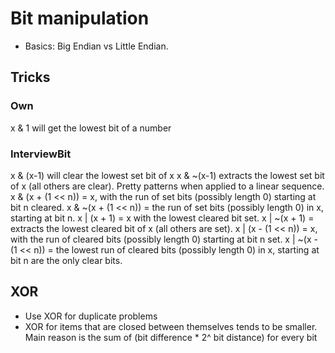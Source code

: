 # Bit manipulation
- Basics: Big Endian vs Little Endian.


## Tricks
### Own
x & 1 will get the lowest bit of a number
### InterviewBit
x & (x-1) will clear the lowest set bit of x
x & ~(x-1) extracts the lowest set bit of x (all others are clear). Pretty patterns when applied to a linear sequence.
x & (x + (1 << n)) = x, with the run of set bits (possibly length 0) starting at bit n cleared.
x & ~(x + (1 << n)) = the run of set bits (possibly length 0) in x, starting at bit n.
x | (x + 1) = x with the lowest cleared bit set.
x | ~(x + 1) = extracts the lowest cleared bit of x (all others are set).
x | (x - (1 << n)) = x, with the run of cleared bits (possibly length 0) starting at bit n set.
x | ~(x - (1 << n)) = the lowest run of cleared bits (possibly length 0) in x, starting at bit n are the only clear bits.

## XOR
- Use XOR for duplicate problems
- XOR for items that are closed between themselves tends to be smaller. 
  Main reason is the sum of (bit difference * 2^ bit distance) for every bit